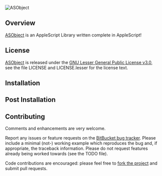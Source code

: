 ![ASObject](http://www.jacomputing.net/resources/direct_download/ASObject.png)

## Overview

[ASObject][] is an AppleScript Library written complete in AppleScript!

## License

[ASObject][] is released under the [GNU Lesser General Public License v3.0][],
see the file LICENSE and LICENSE.lesser for the license text.

## Installation


## Post Installation


## Contributing

Comments and enhancements are very welcome.

Report any issues or feature requests on the [BitBucket bug
tracker](https://bitbucket.org/isaiah1112/asobject/issues?status=new&status=open). Please include a minimal
(not-) working example which reproduces the bug and, if appropriate, the
 traceback information.  Please do not request features already being worked
towards (see the TODO file).

Code contributions are encouraged: please feel free to [fork the
project](https://bitbucket.org/isaiah1112/asobject) and submit pull requests.


[GNU Lesser General Public License v3.0]: http://choosealicense.com/licenses/lgpl-3.0/ "LGPL v3"

[ASObject]: https://bitbucket.org/isaiah1112/asobject "ASObject"